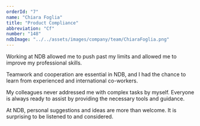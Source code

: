 ```yaml
---
orderId: "7"
name: "Chiara Foglia"
title: "Product Compliance"
abbreviation: "Cf"
number: "148"
ndbImage: "../../assets/images/company/team/ChiaraFoglia.png"
---
```


<p class="intern-quote">
Working at NDB allowed me to push past my limits and allowed me to improve my professional skills.
</p>
<p class="intern-quote">
Teamwork and cooperation are essential in NDB, and I had the chance to learn from experienced and international co-workers.
</p>
<p class="intern-quote">
My colleagues never addressed me with complex tasks by myself. Everyone is always ready to assist by providing the necessary tools and guidance.
</p>
<p class="intern-quote">
At NDB, personal suggestions and ideas are more than welcome. It is surprising to be listened to and considered.
</p>
